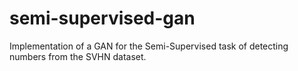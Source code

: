 # semi-supervised-gan
Implementation of a GAN for the Semi-Supervised task of detecting numbers from the SVHN dataset.
